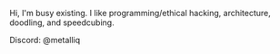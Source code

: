 Hi, I'm busy existing. I like programming/ethical hacking, architecture, doodling, and speedcubing. 

Discord: @metalliq
